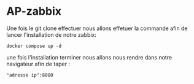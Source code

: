 # AP-zabbix
Une fois le git clone effectuer nous allons effetuer la commande afin de lancer l'installation de notre zabbix:

``` docker compose up -d ```

une fois l'installation terminer nous allons nous rendre dans notre navigateur afin de taper : 

```"adresse ip":8080```

